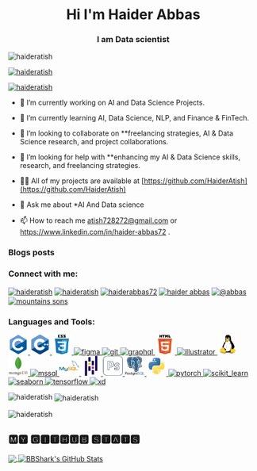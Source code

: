 <h1 align="center">Hi
 I'm Haider Abbas </h1>
<h3 align="center">I am Data scientist </h3>

<p align="left"> <img src="https://komarev.com/ghpvc/?username=haideratish&label=Profile%20views&color=0e75b6&style=flat" alt="haideratish" /> </p>

<p align="left"> <a href="https://github.com/ryo-ma/github-profile-trophy"><img src="https://github-profile-trophy.vercel.app/?username=haideratish" alt="haideratish" /></a> </p>

<p align="left"> <a href="https://twitter.com/haideratish" target="blank"><img src="https://img.shields.io/twitter/follow/haideratish?logo=twitter&style=for-the-badge" alt="haideratish" /></a> </p>

- 🔭 I’m currently working on AI and Data Science Projects.

- 🌱 I’m currently learning AI, Data Science, NLP, and Finance & FinTech.

- 👯 I’m looking to collaborate on **freelancing strategies, AI & Data Science research, and project collaborations.

- 🤝 I’m looking for help with **enhancing my AI & Data Science skills, research, and freelancing strategies.

- 👨‍💻 All of my projects are available at [https://github.com/HaiderAtish](https://github.com/HaiderAtish)

- 💬 Ask me about *AI And Data science

- 📫 How to reach me atish728272@gmail.com or https://www.linkedin.com/in/haider-abbas72 .

### Blogs posts
<!-- BLOG-POST-LIST:START -->
<!-- BLOG-POST-LIST:END -->

<h3 align="left">Connect with me:</h3>
<p align="left">
<a href="https://dev.to/haideratish" target="blank"><img align="center" src="https://raw.githubusercontent.com/rahuldkjain/github-profile-readme-generator/master/src/images/icons/Social/devto.svg" alt="haideratish" height="30" width="40" /></a>
<a href="https://twitter.com/haideratish" target="blank"><img align="center" src="https://raw.githubusercontent.com/rahuldkjain/github-profile-readme-generator/master/src/images/icons/Social/twitter.svg" alt="haideratish" height="30" width="40" /></a>
<a href="https://linkedin.com/in/haiderabbas72" target="blank"><img align="center" src="https://raw.githubusercontent.com/rahuldkjain/github-profile-readme-generator/master/src/images/icons/Social/linked-in-alt.svg" alt="haiderabbas72" height="30" width="40" /></a>
<a href="https://kaggle.com/haider abbas" target="blank"><img align="center" src="https://raw.githubusercontent.com/rahuldkjain/github-profile-readme-generator/master/src/images/icons/Social/kaggle.svg" alt="haider abbas" height="30" width="40" /></a>
<a href="https://medium.com/@abbas" target="blank"><img align="center" src="https://raw.githubusercontent.com/rahuldkjain/github-profile-readme-generator/master/src/images/icons/Social/medium.svg" alt="@abbas" height="30" width="40" /></a>
<a href="https://www.youtube.com/c/mountains sons" target="blank"><img align="center" src="https://raw.githubusercontent.com/rahuldkjain/github-profile-readme-generator/master/src/images/icons/Social/youtube.svg" alt="mountains sons" height="30" width="40" /></a>
</p>

<h3 align="left">Languages and Tools:</h3>
<p align="left"> <a href="https://www.cprogramming.com/" target="_blank" rel="noreferrer"> <img src="https://raw.githubusercontent.com/devicons/devicon/master/icons/c/c-original.svg" alt="c" width="40" height="40"/> </a> <a href="https://www.w3schools.com/cpp/" target="_blank" rel="noreferrer"> <img src="https://raw.githubusercontent.com/devicons/devicon/master/icons/cplusplus/cplusplus-original.svg" alt="cplusplus" width="40" height="40"/> </a> <a href="https://www.w3schools.com/css/" target="_blank" rel="noreferrer"> <img src="https://raw.githubusercontent.com/devicons/devicon/master/icons/css3/css3-original-wordmark.svg" alt="css3" width="40" height="40"/> </a> <a href="https://www.figma.com/" target="_blank" rel="noreferrer"> <img src="https://www.vectorlogo.zone/logos/figma/figma-icon.svg" alt="figma" width="40" height="40"/> </a> <a href="https://git-scm.com/" target="_blank" rel="noreferrer"> <img src="https://www.vectorlogo.zone/logos/git-scm/git-scm-icon.svg" alt="git" width="40" height="40"/> </a> <a href="https://graphql.org" target="_blank" rel="noreferrer"> <img src="https://www.vectorlogo.zone/logos/graphql/graphql-icon.svg" alt="graphql" width="40" height="40"/> </a> <a href="https://www.w3.org/html/" target="_blank" rel="noreferrer"> <img src="https://raw.githubusercontent.com/devicons/devicon/master/icons/html5/html5-original-wordmark.svg" alt="html5" width="40" height="40"/> </a> <a href="https://www.adobe.com/in/products/illustrator.html" target="_blank" rel="noreferrer"> <img src="https://www.vectorlogo.zone/logos/adobe_illustrator/adobe_illustrator-icon.svg" alt="illustrator" width="40" height="40"/> </a> <a href="https://www.linux.org/" target="_blank" rel="noreferrer"> <img src="https://raw.githubusercontent.com/devicons/devicon/master/icons/linux/linux-original.svg" alt="linux" width="40" height="40"/> </a> <a href="https://www.mongodb.com/" target="_blank" rel="noreferrer"> <img src="https://raw.githubusercontent.com/devicons/devicon/master/icons/mongodb/mongodb-original-wordmark.svg" alt="mongodb" width="40" height="40"/> </a> <a href="https://www.microsoft.com/en-us/sql-server" target="_blank" rel="noreferrer"> <img src="https://www.svgrepo.com/show/303229/microsoft-sql-server-logo.svg" alt="mssql" width="40" height="40"/> </a> <a href="https://www.mysql.com/" target="_blank" rel="noreferrer"> <img src="https://raw.githubusercontent.com/devicons/devicon/master/icons/mysql/mysql-original-wordmark.svg" alt="mysql" width="40" height="40"/> </a> <a href="https://pandas.pydata.org/" target="_blank" rel="noreferrer"> <img src="https://raw.githubusercontent.com/devicons/devicon/2ae2a900d2f041da66e950e4d48052658d850630/icons/pandas/pandas-original.svg" alt="pandas" width="40" height="40"/> </a> <a href="https://www.photoshop.com/en" target="_blank" rel="noreferrer"> <img src="https://raw.githubusercontent.com/devicons/devicon/master/icons/photoshop/photoshop-line.svg" alt="photoshop" width="40" height="40"/> </a> <a href="https://www.postgresql.org" target="_blank" rel="noreferrer"> <img src="https://raw.githubusercontent.com/devicons/devicon/master/icons/postgresql/postgresql-original-wordmark.svg" alt="postgresql" width="40" height="40"/> </a> <a href="https://www.python.org" target="_blank" rel="noreferrer"> <img src="https://raw.githubusercontent.com/devicons/devicon/master/icons/python/python-original.svg" alt="python" width="40" height="40"/> </a> <a href="https://pytorch.org/" target="_blank" rel="noreferrer"> <img src="https://www.vectorlogo.zone/logos/pytorch/pytorch-icon.svg" alt="pytorch" width="40" height="40"/> </a> <a href="https://scikit-learn.org/" target="_blank" rel="noreferrer"> <img src="https://upload.wikimedia.org/wikipedia/commons/0/05/Scikit_learn_logo_small.svg" alt="scikit_learn" width="40" height="40"/> </a> <a href="https://seaborn.pydata.org/" target="_blank" rel="noreferrer"> <img src="https://seaborn.pydata.org/_images/logo-mark-lightbg.svg" alt="seaborn" width="40" height="40"/> </a> <a href="https://www.tensorflow.org" target="_blank" rel="noreferrer"> <img src="https://www.vectorlogo.zone/logos/tensorflow/tensorflow-icon.svg" alt="tensorflow" width="40" height="40"/> </a> <a href="https://www.adobe.com/products/xd.html" target="_blank" rel="noreferrer"> <img src="https://cdn.worldvectorlogo.com/logos/adobe-xd.svg" alt="xd" width="40" height="40"/> </a> </p>

<p><img align="left" src="https://github-readme-stats.vercel.app/api/top-langs?username=haideratish&show_icons=true&locale=en&layout=compact" alt="haideratish" /></p>

<p>&nbsp;<img align="center" src="https://github-readme-stats.vercel.app/api?username=haideratish&show_icons=true&locale=en" alt="haideratish" /></p>

<p><img align="center" src="https://github-readme-streak-stats.herokuapp.com/?user=haideratish&" alt="haideratish" /></p>

## 🅼🆈 🅶🅸🆃🅷🆄🅱 🆂🆃🅰🆃🆂

<p>
  <a href="https://github.com/https://github.com/haider-abbas72" >
    <img align="center" src="https://github-readme-stats.vercel.app/api/top-langs/?layout=compact&username=haider-abbas72&hide=java,html,CSS&title_color=ffffff&text_color=c9cacc&icon_color=2bbc8a&bg_color=1d1f21" height="180px"/>
  </a>
  <a href="https://github.com/https://github.com/haider-abbas72" >
    <img align="center" src="https://github-readme-stats.vercel.app/api?username=haider-abbas72&show_icons=true&line_height=27&count_private=true&title_color=ffffff&text_color=c9cacc&icon_color=2bbc8a&bg_color=1d1f21" alt="BBShark's GitHub Stats" height="180px"/>
  </a>
 </p>
  

